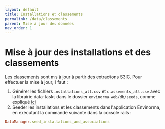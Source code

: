 ```yaml
---
layout: default
title: Installations et classements
permalink: /data/classements
parent: Mise à jour des données
nav_order: 1
---
```


# Mise à jour des installations et des classements

Les classements sont mis à jour à partir des extractions S3IC. Pour effectuer la mise à jour, il faut :

1. Générer les fichiers `installations_all.csv` et `classements_all.csv` avec la librairie data-tasks dans le dossier `envinorma-web/db/seeds`, comme expliqué [ici](https://github.com/Envinorma/data-tasks#mettre-%C3%A0-jour-les-classements-et-les-installations-%C3%A0-partir-de-lextraction-s3ic)
2. Seeder les installations et les classements dans l'application Envinorma, en exécutant la commande suivante dans la console rails :

```ruby
DataManager.seed_installations_and_associations
```
